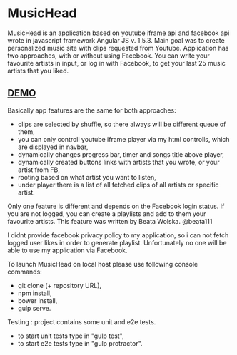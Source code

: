 # MusicHead

  MusicHead is an application based on youtube iframe api and facebook api wrote in javascript framework Angular JS v. 1.5.3.
Main goal was to create personalized music site with clips requested from Youtube. Application has two approaches, with or without
using Facebook. You can write your favourite artists in input, or log in with Facebook, to get your last 25 music artists that you liked.

[<h2>DEMO</h2>](http://bobicgit.github.io/MusicHead/)

Basically app features are the same for both approaches:
  - clips are selected by shuffle, so there always will be different queue of them,
  - you can only controll youtube iframe player via my html controlls, which are displayed in navbar,
  - dynamically changes progress bar, timer and songs title above player,
  - dynamically created buttons links with artists that you wrote, or your artist from FB,
  - rooting based on what artist you want to listen,
  - under player there is a list of all fetched clips of all artists or specific artist.
  
Only one feature is different and depends on the Facebook login status. If you are not logged, you can create a playlists and add to
them your favourite artists. This feature was written by Beata Wolska. @beata111

I didnt provide facebook privacy policy to my application, so i can not fetch logged user likes in order to generate playlist.
Unfortunately no one will be able to use my application via Facebook.
  
To launch MusicHead on local host please use following console commands:

- git clone (+ repository URL),
- npm install,
- bower install,
- gulp serve.

Testing : project contains some unit and e2e tests.

- to start unit tests type in "gulp test",
- to start e2e tests type in "gulp protractor".

	
	

